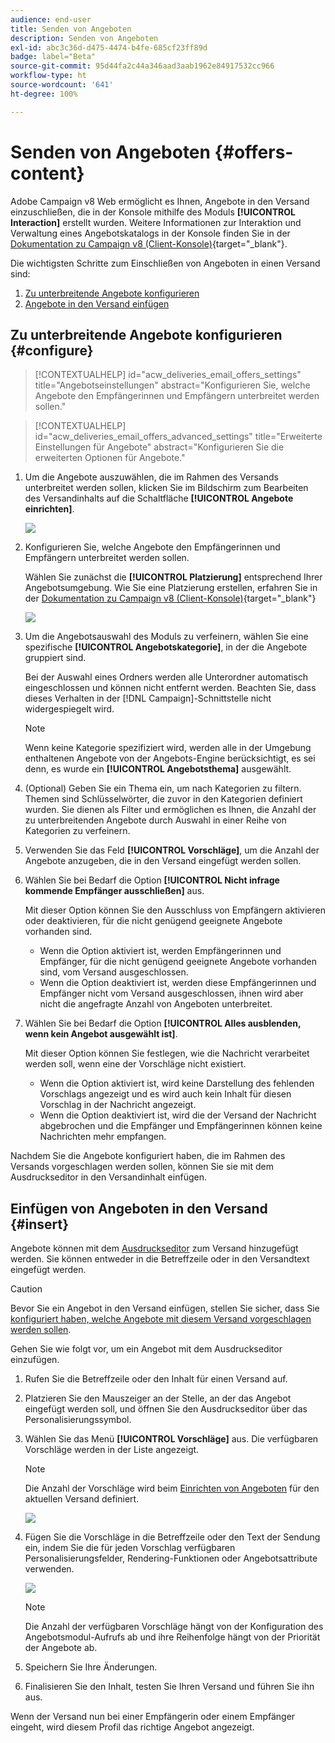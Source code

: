 ```yaml
---
audience: end-user
title: Senden von Angeboten
description: Senden von Angeboten
exl-id: abc3c36d-d475-4474-b4fe-685cf23ff89d
badge: label="Beta"
source-git-commit: 95d44fa2c44a346aad3aab1962e84917532cc966
workflow-type: ht
source-wordcount: '641'
ht-degree: 100%

---
```



# Senden von Angeboten {#offers-content}

Adobe Campaign v8 Web ermöglicht es Ihnen, Angebote in den Versand einzuschließen, die in der Konsole mithilfe des Moduls **[!UICONTROL Interaction]** erstellt wurden. Weitere Informationen zur Interaktion und Verwaltung eines Angebotskatalogs in der Konsole finden Sie in der [Dokumentation zu Campaign v8 (Client-Konsole)](https://experienceleague.adobe.com/docs/campaign/campaign-v8/offers/interaction.html?lang=de){target="_blank"}.

Die wichtigsten Schritte zum Einschließen von Angeboten in einen Versand sind:

1. [Zu unterbreitende Angebote konfigurieren](#configure)
1. [Angebote in den Versand einfügen](#insert)

## Zu unterbreitende Angebote konfigurieren {#configure}

>[!CONTEXTUALHELP]
>id="acw_deliveries_email_offers_settings"
>title="Angebotseinstellungen"
>abstract="Konfigurieren Sie, welche Angebote den Empfängerinnen und Empfängern unterbreitet werden sollen."

>[!CONTEXTUALHELP]
>id="acw_deliveries_email_offers_advanced_settings"
>title="Erweiterte Einstellungen für Angebote"
>abstract="Konfigurieren Sie die erweiterten Optionen für Angebote."

1. Um die Angebote auszuwählen, die im Rahmen des Versands unterbreitet werden sollen, klicken Sie im Bildschirm zum Bearbeiten des Versandinhalts auf die Schaltfläche **[!UICONTROL Angebote einrichten]**.

   ![](assets/setup-offers.png)

1. Konfigurieren Sie, welche Angebote den Empfängerinnen und Empfängern unterbreitet werden sollen.

   Wählen Sie zunächst die **[!UICONTROL Platzierung]** entsprechend Ihrer Angebotsumgebung. Wie Sie eine Platzierung erstellen, erfahren Sie in der [Dokumentation zu Campaign v8 (Client-Konsole)](https://experienceleague.adobe.com/docs/campaign/campaign-v8/offers/interaction-settings/interaction-offer-spaces.html?lang=de){target="_blank"}

   ![](assets/create-content-offers.png)

1. Um die Angebotsauswahl des Moduls zu verfeinern, wählen Sie eine spezifische **[!UICONTROL Angebotskategorie]**, in der die Angebote gruppiert sind.

   Bei der Auswahl eines Ordners werden alle Unterordner automatisch eingeschlossen und können nicht entfernt werden. Beachten Sie, dass dieses Verhalten in der [!DNL Campaign]-Schnittstelle nicht widergespiegelt wird.

   >[!NOTE]
   >
   >Wenn keine Kategorie spezifiziert wird, werden alle in der Umgebung enthaltenen Angebote von der Angebots-Engine berücksichtigt, es sei denn, es wurde ein **[!UICONTROL Angebotsthema]** ausgewählt.

1. (Optional) Geben Sie ein Thema ein, um nach Kategorien zu filtern. Themen sind Schlüsselwörter, die zuvor in den Kategorien definiert wurden. Sie dienen als Filter und ermöglichen es Ihnen, die Anzahl der zu unterbreitenden Angebote durch Auswahl in einer Reihe von Kategorien zu verfeinern.

1. Verwenden Sie das Feld **[!UICONTROL Vorschläge]**, um die Anzahl der Angebote anzugeben, die in den Versand eingefügt werden sollen.

1. Wählen Sie bei Bedarf die Option **[!UICONTROL Nicht infrage kommende Empfänger ausschließen]** aus.

   Mit dieser Option können Sie den Ausschluss von Empfängern aktivieren oder deaktivieren, für die nicht genügend geeignete Angebote vorhanden sind.

   * Wenn die Option aktiviert ist, werden Empfängerinnen und Empfänger, für die nicht genügend geeignete Angebote vorhanden sind, vom Versand ausgeschlossen.
   * Wenn die Option deaktiviert ist, werden diese Empfängerinnen und Empfänger nicht vom Versand ausgeschlossen, ihnen wird aber nicht die angefragte Anzahl von Angeboten unterbreitet.

1. Wählen Sie bei Bedarf die Option **[!UICONTROL Alles ausblenden, wenn kein Angebot ausgewählt ist]**.

   Mit dieser Option können Sie festlegen, wie die Nachricht verarbeitet werden soll, wenn eine der Vorschläge nicht existiert.

   * Wenn die Option aktiviert ist, wird keine Darstellung des fehlenden Vorschlags angezeigt und es wird auch kein Inhalt für diesen Vorschlag in der Nachricht angezeigt.
   * Wenn die Option deaktiviert ist, wird die der Versand der Nachricht abgebrochen und die Empfänger und Empfängerinnen können keine Nachrichten mehr empfangen.

Nachdem Sie die Angebote konfiguriert haben, die im Rahmen des Versands vorgeschlagen werden sollen, können Sie sie mit dem Ausdruckseditor in den Versandinhalt einfügen.

## Einfügen von Angeboten in den Versand {#insert}

Angebote können mit dem [Ausdruckseditor](../personalization/gs-personalization.md#access) zum Versand hinzugefügt werden. Sie können entweder in die Betreffzeile oder in den Versandtext eingefügt werden.

>[!CAUTION]
>
>Bevor Sie ein Angebot in den Versand einfügen, stellen Sie sicher, dass Sie [konfiguriert haben, welche Angebote mit diesem Versand vorgeschlagen werden sollen](#configure).

Gehen Sie wie folgt vor, um ein Angebot mit dem Ausdruckseditor einzufügen.

1. Rufen Sie die Betreffzeile oder den Inhalt für einen Versand auf.

1. Platzieren Sie den Mauszeiger an der Stelle, an der das Angebot eingefügt werden soll, und öffnen Sie den Ausdruckseditor über das Personalisierungssymbol.

1. Wählen Sie das Menü **[!UICONTROL Vorschläge]** aus. Die verfügbaren Vorschläge werden in der Liste angezeigt.

   >[!NOTE]
   >
   >Die Anzahl der Vorschläge wird beim [Einrichten von Angeboten](#configure) für den aktuellen Versand definiert.

   ![](assets/offer-insertion.png)

1. Fügen Sie die Vorschläge in die Betreffzeile oder den Text der Sendung ein, indem Sie die für jeden Vorschlag verfügbaren Personalisierungsfelder, Rendering-Funktionen oder Angebotsattribute verwenden.

   ![](assets/offer-inserted.png)

   >[!NOTE]
   >
   >Die Anzahl der verfügbaren Vorschläge hängt von der Konfiguration des Angebotsmodul-Aufrufs ab und ihre Reihenfolge hängt von der Priorität der Angebote ab.

1. Speichern Sie Ihre Änderungen.

1. Finalisieren Sie den Inhalt, testen Sie Ihren Versand und führen Sie ihn aus.

Wenn der Versand nun bei einer Empfängerin oder einem Empfänger eingeht, wird diesem Profil das richtige Angebot angezeigt.
